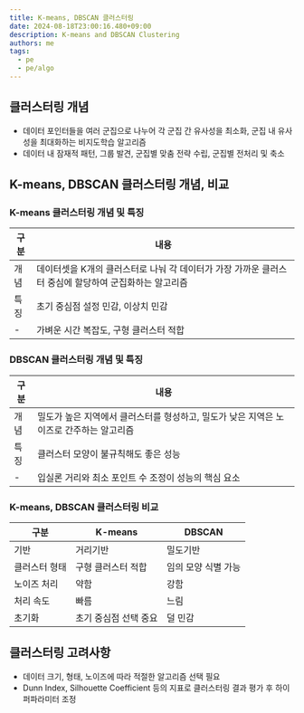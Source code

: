 ```yaml
---
title: K-means, DBSCAN 클러스터링
date: 2024-08-18T23:00:16.480+09:00
description: K-means and DBSCAN Clustering
authors: me
tags:
  - pe
  - pe/algo
---
```


## 클러스터링 개념

- 데이터 포인터들을 여러 군집으로 나누어 각 군집 간 유사성을 최소화, 군집 내 유사성을 최대화하는 비지도학습 알고리즘
- 데이터 내 잠재적 패턴, 그룹 발견, 군집별 맞춤 전략 수립, 군집별 전처리 및 축소

## K-means, DBSCAN 클러스터링 개념, 비교

### K-means 클러스터링 개념 및 특징

| 구분 | 내용 |
| --- | --- |
| 개념 | 데이터셋을 K개의 클러스터로 나눠 각 데이터가 가장 가까운 클러스터 중심에 할당하여 군집화하는 알고리즘 |
| 특징 | 초기 중심점 설정 민감, 이상치 민감 |
| - | 가벼운 시간 복잡도, 구형 클러스터 적합 |

### DBSCAN 클러스터링 개념 및 특징

| 구분 | 내용 |
| --- | --- |
| 개념 | 밀도가 높은 지역에서 클러스터를 형성하고, 밀도가 낮은 지역은 노이즈로 간주하는 알고리즘 |
| 특징 | 클러스터 모양이 불규칙해도 좋은 성능 |
| - | 입실론 거리와 최소 포인트 수 조정이 성능의 핵심 요소 |

### K-means, DBSCAN 클러스터링 비교

| 구분 | K-means | DBSCAN |
| --- | --- | --- |
| 기반 | 거리기반 | 밀도기반 |
| 클러스터 형태 | 구형 클러스터 적합 | 임의 모양 식별 가능 |
| 노이즈 처리 | 약함 | 강함 |
| 처리 속도 | 빠름 | 느림 |
| 초기화 | 초기 중심점 선택 중요 | 덜 민감 |

## 클러스터링 고려사항

- 데이터 크기, 형태, 노이즈에 따라 적절한 알고리즘 선택 필요
- Dunn Index, Silhouette Coefficient 등의 지표로 클러스터링 결과 평가 후 하이퍼파라미터 조정

